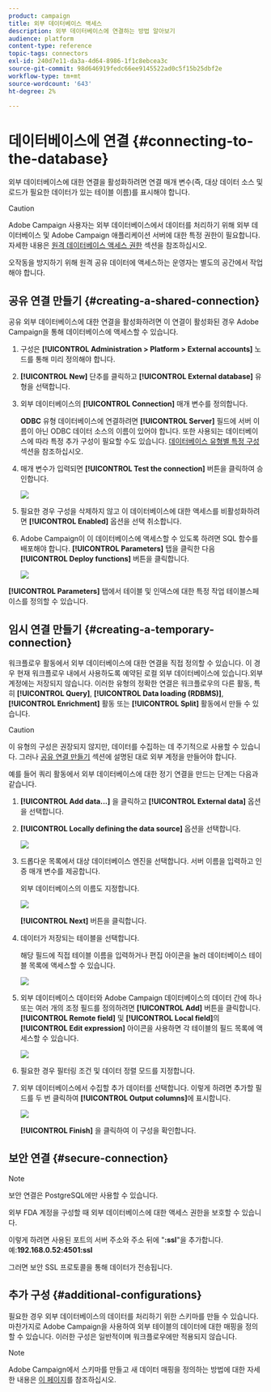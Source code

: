 ```yaml
---
product: campaign
title: 외부 데이터베이스 액세스
description: 외부 데이터베이스에 연결하는 방법 알아보기
audience: platform
content-type: reference
topic-tags: connectors
exl-id: 240d7e11-da3a-4d64-8986-1f1c8ebcea3c
source-git-commit: 98d646919fedc66ee9145522ad0c5f15b25dbf2e
workflow-type: tm+mt
source-wordcount: '643'
ht-degree: 2%

---
```


# 데이터베이스에 연결 {#connecting-to-the-database}

외부 데이터베이스에 대한 연결을 활성화하려면 연결 매개 변수(즉, 대상 데이터 소스 및 로드가 필요한 데이터가 있는 테이블 이름)를 표시해야 합니다.

>[!CAUTION]
>
>Adobe Campaign 사용자는 외부 데이터베이스에서 데이터를 처리하기 위해 외부 데이터베이스 및 Adobe Campaign 애플리케이션 서버에 대한 특정 권한이 필요합니다. 자세한 내용은 [원격 데이터베이스 액세스 권한](../../installation/using/remote-database-access-rights.md) 섹션을 참조하십시오.
>
>오작동을 방지하기 위해 원격 공유 데이터에 액세스하는 운영자는 별도의 공간에서 작업해야 합니다.

## 공유 연결 만들기 {#creating-a-shared-connection}

공유 외부 데이터베이스에 대한 연결을 활성화하려면 이 연결이 활성화된 경우 Adobe Campaign을 통해 데이터베이스에 액세스할 수 있습니다.

1. 구성은 **[!UICONTROL Administration > Platform > External accounts]** 노드를 통해 미리 정의해야 합니다.
1. **[!UICONTROL New]** 단추를 클릭하고 **[!UICONTROL External database]** 유형을 선택합니다.
1. 외부 데이터베이스의 **[!UICONTROL Connection]** 매개 변수를 정의합니다.

   **ODBC** 유형 데이터베이스에 연결하려면 **[!UICONTROL Server]** 필드에 서버 이름이 아닌 ODBC 데이터 소스의 이름이 있어야 합니다. 또한 사용되는 데이터베이스에 따라 특정 추가 구성이 필요할 수도 있습니다. [데이터베이스 유형별 특정 구성](../../installation/using/configure-fda.md) 섹션을 참조하십시오.

1. 매개 변수가 입력되면 **[!UICONTROL Test the connection]** 버튼을 클릭하여 승인합니다.

   ![](assets/wf-external-account-create.png)

1. 필요한 경우 구성을 삭제하지 않고 이 데이터베이스에 대한 액세스를 비활성화하려면 **[!UICONTROL Enabled]** 옵션을 선택 취소합니다.
1. Adobe Campaign이 이 데이터베이스에 액세스할 수 있도록 하려면 SQL 함수를 배포해야 합니다. **[!UICONTROL Parameters]** 탭을 클릭한 다음 **[!UICONTROL Deploy functions]** 버튼을 클릭합니다.

   ![](assets/wf-external-account-functions.png)

**[!UICONTROL Parameters]** 탭에서 테이블 및 인덱스에 대한 특정 작업 테이블스페이스를 정의할 수 있습니다.

## 임시 연결 만들기 {#creating-a-temporary-connection}

워크플로우 활동에서 외부 데이터베이스에 대한 연결을 직접 정의할 수 있습니다. 이 경우 현재 워크플로우 내에서 사용하도록 예약된 로컬 외부 데이터베이스에 있습니다.외부 계정에는 저장되지 않습니다. 이러한 유형의 정확한 연결은 워크플로우의 다른 활동, 특히 **[!UICONTROL Query]**, **[!UICONTROL Data loading (RDBMS)]**, **[!UICONTROL Enrichment]** 활동 또는 **[!UICONTROL Split]** 활동에서 만들 수 있습니다.

>[!CAUTION]
>
>이 유형의 구성은 권장되지 않지만, 데이터를 수집하는 데 주기적으로 사용할 수 있습니다. 그러나 [공유 연결 만들기](#creating-a-shared-connection) 섹션에 설명된 대로 외부 계정을 만들어야 합니다.

예를 들어 쿼리 활동에서 외부 데이터베이스에 대한 정기 연결을 만드는 단계는 다음과 같습니다.

1. **[!UICONTROL Add data...]** 을 클릭하고 **[!UICONTROL External data]** 옵션을 선택합니다.
1. **[!UICONTROL Locally defining the data source]** 옵션을 선택합니다.

   ![](assets/wf_add_data_local_external_data.png)

1. 드롭다운 목록에서 대상 데이터베이스 엔진을 선택합니다. 서버 이름을 입력하고 인증 매개 변수를 제공합니다.

   외부 데이터베이스의 이름도 지정합니다.

   ![](assets/wf_add_data_local_external_data_param.png)

   **[!UICONTROL Next]** 버튼을 클릭합니다.

1. 데이터가 저장되는 테이블을 선택합니다.

   해당 필드에 직접 테이블 이름을 입력하거나 편집 아이콘을 눌러 데이터베이스 테이블 목록에 액세스할 수 있습니다.

   ![](assets/wf_add_data_local_external_data_select_table.png)

1. 외부 데이터베이스 데이터와 Adobe Campaign 데이터베이스의 데이터 간에 하나 또는 여러 개의 조정 필드를 정의하려면 **[!UICONTROL Add]** 버튼을 클릭합니다. **[!UICONTROL Remote field]** 및 **[!UICONTROL Local field]**&#x200B;의 **[!UICONTROL Edit expression]** 아이콘을 사용하면 각 테이블의 필드 목록에 액세스할 수 있습니다.

   ![](assets/wf_add_data_local_external_data_join.png)

1. 필요한 경우 필터링 조건 및 데이터 정렬 모드를 지정합니다.
1. 외부 데이터베이스에서 수집할 추가 데이터를 선택합니다. 이렇게 하려면 추가할 필드를 두 번 클릭하여 **[!UICONTROL Output columns]**&#x200B;에 표시합니다.

   ![](assets/wf_add_data_local_external_data_select.png)

   **[!UICONTROL Finish]** 을 클릭하여 이 구성을 확인합니다.

## 보안 연결 {#secure-connection}

>[!NOTE]
>
>보안 연결은 PostgreSQL에만 사용할 수 있습니다.

외부 FDA 계정을 구성할 때 외부 데이터베이스에 대한 액세스 권한을 보호할 수 있습니다.

이렇게 하려면 사용된 포트의 서버 주소와 주소 뒤에 &quot;**:ssl**&quot;을 추가합니다. 예:**192.168.0.52:4501:ssl**

그러면 보안 SSL 프로토콜을 통해 데이터가 전송됩니다.

## 추가 구성 {#additional-configurations}

필요한 경우 외부 데이터베이스의 데이터를 처리하기 위한 스키마를 만들 수 있습니다. 마찬가지로 Adobe Campaign을 사용하여 외부 테이블의 데이터에 대한 매핑을 정의할 수 있습니다. 이러한 구성은 일반적이며 워크플로우에만 적용되지 않습니다.

>[!NOTE]
>
>Adobe Campaign에서 스키마를 만들고 새 데이터 매핑을 정의하는 방법에 대한 자세한 내용은 [이 페이지](../../configuration/using/about-schema-edition.md)를 참조하십시오.
